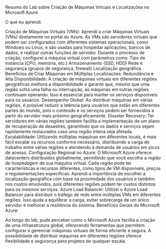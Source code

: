 Resumo do Lab sobre Criação de Máquinas Virtuais e Localizações no Microsoft Azure

O que eu aprendi:

Criação de Máquinas Virtuais (VMs):
Aprendi a criar Máquinas Virtuais (VMs) diretamente no portal do Azure. As VMs são servidores virtuais que podem ser configurados com diferentes sistemas operacionais, como Windows ou Linux, e são usadas para hospedar aplicações, bancos de dados, e realizar outras funções de servidor.
Durante o processo de criação, configurei a máquina virtual com parâmetros como:
Tipo de instância (CPU, memória, etc.)
Armazenamento (SSD, HDD)
Rede e segurança (grupos de segurança, firewall)
Localização geográfica
Benefícios de Criar Máquinas em Múltiplas Localizações:
Redundância e Alta Disponibilidade: A criação de máquinas virtuais em diferentes regiões geográficas melhora a disponibilidade e garante que, mesmo que uma região sofra uma falha ou interrupção, as máquinas em outras regiões continuam operando. Isso é essencial para manter os serviços disponíveis para os usuários.
Desempenho Global: Ao distribuir máquinas em várias regiões, é possível reduzir a latência para usuários que estão em diferentes partes do mundo, pois o conteúdo e os serviços podem ser fornecidos a partir do servidor mais próximo geograficamente.
Disaster Recovery: Ter servidores em várias regiões também facilita a implementação de um plano de recuperação de desastres, garantindo que os dados e serviços sejam rapidamente restaurados caso uma região inteira seja afetada.
Escalabilidade: Utilizando múltiplas máquinas em diferentes locais, é mais fácil escalar os recursos conforme necessário, distribuindo a carga de trabalho entre várias regiões e atendendo à demanda de usuários em picos de acesso.
Configuração Regional no Azure:
O Microsoft Azure oferece datacenters distribuídos globalmente, permitindo que você escolha a região de hospedagem de sua máquina virtual. Cada região pode ter características e recursos diferentes, como tipos de VM disponíveis, preços e regulamentações específicas.
Aprendi a importância de escolher a localização geográfica com base na proximidade dos usuários e também nos custos envolvidos, pois diferentes regiões podem ter custos distintos para os mesmos serviços.
Azure Load Balancer:
Utilizei o Azure Load Balancer para distribuir o tráfego de rede entre múltiplas VMs em diferentes regiões. Isso ajuda a equilibrar a carga, evitar sobrecarga de um único servidor e melhorar a resiliência do sistema.
Benefícios Gerais do Microsoft Azure:

Ao longo do lab, pude perceber como o Microsoft Azure facilita a criação de uma infraestrutura global, oferecendo ferramentas que permitem configurar e gerenciar máquinas virtuais de forma eficiente e segura. A possibilidade de distribuir máquinas em diferentes regiões oferece flexibilidade e segurança para projetos de qualquer escala.

